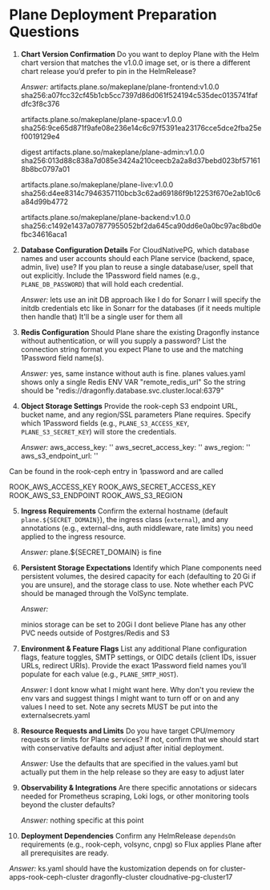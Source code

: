 # Plane Deployment Preparation Questions

1. **Chart Version Confirmation**
   Do you want to deploy Plane with the Helm chart version that matches the v1.0.0 image set, or is there a different chart release you’d prefer to pin in the HelmRelease?

   _Answer:_
    artifacts.plane.so/makeplane/plane-frontend:v1.0.0
    sha256:a07fcc32cf45b1cb5cc7397d86d061f524194c535dec0135741fafdfc3f8c376

    artifacts.plane.so/makeplane/plane-space:v1.0.0
    sha256:9ce65d871f9afe08e236e14c6c97f5391ea23176cce5dce2fba25ef0019129e4

    digest artifacts.plane.so/makeplane/plane-admin:v1.0.0
    sha256:013d88c838a7d085e3424a210ceecb2a2a8d37bebd023bf571618b8bc0797a01

    artifacts.plane.so/makeplane/plane-live:v1.0.0
    sha256:d4ee8314c7946357110bcb3c62ad69186f9b12253f670e2ab10c6a84d99b4772

    artifacts.plane.so/makeplane/plane-backend:v1.0.0
    sha256:c1492e1437a07877955052bf2da645ca90dd6e0a0bc97ac8bd0efbc34616aca1

2. **Database Configuration Details**
   For CloudNativePG, which database names and user accounts should each Plane service (backend, space, admin, live) use? If you plan to reuse a single database/user, spell that out explicitly. Include the 1Password field names (e.g., `PLANE_DB_PASSWORD`) that will hold each credential.

   _Answer:_
   lets use an init DB approach like I do for Sonarr
   I will specify the initdb credentials etc like in Sonarr for the databases (if it needs multiple then handle that) It'll be a single user for them all

3. **Redis Configuration**
   Should Plane share the existing Dragonfly instance without authentication, or will you supply a password? List the connection string format you expect Plane to use and the matching 1Password field name(s).

   _Answer:_
   yes, same instance without auth is fine.
   planes values.yaml shows only a single Redis ENV VAR "remote_redis_url"
   So the string should be "redis://dragonfly.database.svc.cluster.local:6379"

4. **Object Storage Settings**
   Provide the rook-ceph S3 endpoint URL, bucket name, and any region/SSL parameters Plane requires. Specify which 1Password fields (e.g., `PLANE_S3_ACCESS_KEY`, `PLANE_S3_SECRET_KEY`) will store the credentials.

   _Answer:_
  aws_access_key: ''
  aws_secret_access_key: ''
  aws_region: ''
  aws_s3_endpoint_url: ''

  Can be found in the rook-ceph entry in 1password and are called

  ROOK_AWS_ACCESS_KEY
  ROOK_AWS_SECRET_ACCESS_KEY
  ROOK_AWS_S3_ENDPOINT
  ROOK_AWS_S3_REGION

5. **Ingress Requirements**
   Confirm the external hostname (default `plane.${SECRET_DOMAIN}`), the ingress class (`external`), and any annotations (e.g., external-dns, auth middleware, rate limits) you need applied to the ingress resource.

   _Answer:_
   plane.${SECRET_DOMAIN} is fine

6. **Persistent Storage Expectations**
   Identify which Plane components need persistent volumes, the desired capacity for each (defaulting to 20 Gi if you are unsure), and the storage class to use. Note whether each PVC should be managed through the VolSync template.

   _Answer:_

   minios storage can be set to 20Gi
   I dont believe Plane has any other PVC needs outside of Postgres/Redis and S3

7. **Environment & Feature Flags**
   List any additional Plane configuration flags, feature toggles, SMTP settings, or OIDC details (client IDs, issuer URLs, redirect URIs). Provide the exact 1Password field names you’ll populate for each value (e.g., `PLANE_SMTP_HOST`).

   _Answer:_
   I dont know what I might want here. Why don't you review the env vars and suggest things I might want to turn off or on and any values I need to set. Note any secrets MUST be put into the externalsecrets.yaml

8. **Resource Requests and Limits**
   Do you have target CPU/memory requests or limits for Plane services? If not, confirm that we should start with conservative defaults and adjust after initial deployment.

   _Answer:_
   Use the defaults that are specified in the values.yaml but actually put them in the help release so they are easy to adjust later

9. **Observability & Integrations**
   Are there specific annotations or sidecars needed for Prometheus scraping, Loki logs, or other monitoring tools beyond the cluster defaults?

   _Answer:_
   nothing specific at this point

10. **Deployment Dependencies**
    Confirm any HelmRelease `dependsOn` requirements (e.g., rook-ceph, volsync, cnpg) so Flux applies Plane after all prerequisites are ready.

   _Answer:_
   ks.yaml should have the kustomization depends on for
   cluster-apps-rook-ceph-cluster
   dragonfly-cluster
   cloudnative-pg-cluster17

